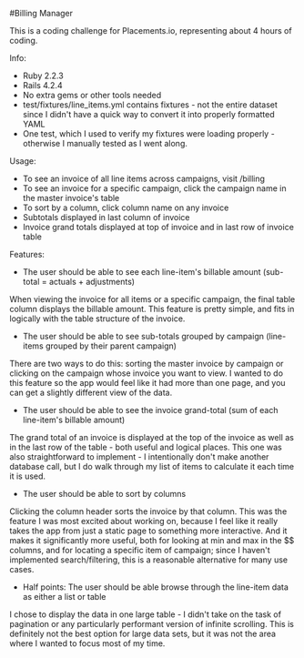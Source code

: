 #Billing Manager

This is a coding challenge for Placements.io, representing about 4 hours of coding.

Info:

* Ruby 2.2.3
* Rails 4.2.4
* No extra gems or other tools needed
* test/fixtures/line_items.yml contains fixtures - not the entire dataset since I didn't have a quick way to convert it into properly formatted YAML
* One test, which I used to verify my fixtures were loading properly - otherwise I manually tested as I went along.


Usage:

* To see an invoice of all line items across campaigns, visit /billing
* To see an invoice for a specific campaign, click the campaign name in the master invoice's table
* To sort by a column, click column name on any invoice
* Subtotals displayed in last column of invoice
* Invoice grand totals displayed at top of invoice and in last row of invoice table


Features:


* The user should be able to see each line-item's billable amount (sub-total = actuals + adjustments)

When viewing the invoice for all items or a specific campaign, the final table column displays the billable amount. This feature is pretty simple, and fits in logically with the table structure of the invoice.


* The user should be able to see sub-totals grouped by campaign (line-items grouped by their parent campaign)

There are two ways to do this: sorting the master invoice by campaign or clicking on the campaign whose invoice you want to view. I wanted to do this feature so the app would feel like it had more than one page, and you can get a slightly different view of the data.


* The user should be able to see the invoice grand-total (sum of each line-item's billable amount)

The grand total of an invoice is displayed at the top of the invoice as well as in the last row of the table - both useful and logical places. This one was also straightforward to implement - I intentionally don't make another database call, but I do walk through my list of items to calculate it each time it is used.


* The user should be able to sort by columns

Clicking the column header sorts the invoice by that column. This was the feature I was most excited about working on, because I feel like it really takes the app from just a static page to something more interactive. And it makes it significantly more useful, both for looking at min and max in the $$ columns, and for locating a specific item of campaign; since I haven't implemented search/filtering, this is a reasonable alternative for many use cases.


* Half points: The user should be able browse through the line-item data as either a list or table

I chose to display the data in one large table - I didn't take on the task of pagination or any particularly performant version of infinite scrolling. This is definitely not the best option for large data sets, but it was not the area where I wanted to focus most of my time.